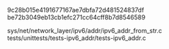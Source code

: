 9c28b015e4191677167ae7dbfa72d481524837df<br />
be72b3049eb13cb1efc271cc64cff8b7d8546589<br />
<p />
sys/net/network_layer/ipv6/addr/ipv6_addr_from_str.c<br />
tests/unittests/tests-ipv6_addr/tests-ipv6_addr.c<br />

